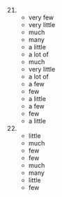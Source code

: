 21.
    - very few
    - very little
    - much
    - many
    - a little 
    - a lot of
    - much
    - very little
    - a lot of
    - a few
    - few
    - a little
    - a few
    - few
    - a little

22.
    - little
    - much 
    - few
    - few 
    - much
    - many
    - little
    - few